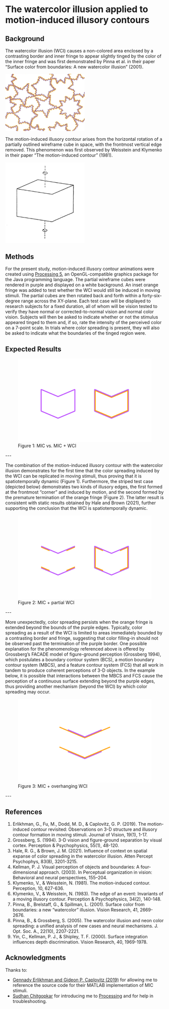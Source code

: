 # The watercolor illusion applied to motion-induced illusory contours

## Background
The watercolor illusion (WCI) causes a non-colored area enclosed by a contrasting border and inner fringe to appear slightly tinged by the color of the inner fringe and was first demonstrated by Pinna et al. in their paper “Surface color from boundaries: A new watercolor illusion” (2001).

<img src="/images/WCI.png" alt="Watercolor illusion example" style="height: auto; width: 50%;"/>

The motion-induced illusory contour arises from the horizontal rotation of a partially outlined wireframe cube in space, with the frontmost vertical edge removed. This phenomenon was first observed by Weisstein and Klymenko in their paper “The motion-induced contour” (1981).

<img src="/images/MIC.png" alt="Motion-induced illusory contour example" style="height: auto; width: 50%;"/>

## Methods
For the present study, motion-induced illusory contour animations were created using <a href="https://processing.org/" target="_blank">Processing 5</a>, an OpenGL-compatible graphics package for the Java programming language. The partial wireframe cubes were rendered in purple and displayed on a white background. An inset orange fringe was added to test whether the WCI would still be induced in moving stimuli. The partial cubes are then rotated back and forth within a forty-six-degree range across the XY-plane. Each test case will be displayed to research subjects for a fixed duration, all of whom will be vision tested to verify they have normal or corrected-to-normal vision and normal color vision. Subjects will then be asked to indicate whether or not the stimulus appeared tinged to them and, if so, rate the intensity of the perceived color on a 7-point scale. In trials where color spreading is present, they will also be asked to indicate what the boundaries of the tinged region were.

## Expected Results

<figure>
	<img src="/images/renderPlain.gif" alt="Figure 1: MIC vs. MIC + WCI" style="height: auto; width: 100%;"/>
	<figcaption>Figure 1: MIC vs. MIC + WCI</figcaption>
</figure>
---

The combination of the motion-induced illusory contour with the watercolor illusion demonstrates for the first time that the color spreading induced by the WCI can be replicated in moving stimuli, thus proving that it is spatiotemporally dynamic (Figure 1). Furthermore, the striped test case (depicted below) demonstrates two kinds of illusory edges, the first formed at the frontmost “corner” and induced by motion, and the second formed by the premature termination of the orange fringe (Figure 2). The latter result is consistent with static results obtained by Hale and Brown (2021), further supporting the conclusion that the WCI is spatiotemporally dynamic.

<figure>
	<img src="/images/renderStripes.gif" alt="Figure 2: MIC + WCI stripes" style="height: auto; width: 100%;"/>
	<figcaption>Figure 2: MIC + partial WCI</figcaption>
</figure>
---

More unexpectedly, color spreading persists when the orange fringe is extended beyond the bounds of the purple edges. Typically, color spreading as a result of the WCI is limited to areas immediately bounded by a contrasting border and fringe, suggesting that color filling-in should not be observed past the termination of the purple border. One possible explanation for the phenomenology referenced above is offered by Grossberg’s FACADE model of figure-ground perception (Grossberg 1994), which postulates a boundary contour system (BCS), a motion boundary contour system (MBCS), and a feature contour system (FCS) that all work in tandem to produce coherent perceptions of 3-D objects. In the example below, it is possible that interactions between the MBCS and FCS cause the perception of a continuous surface extending beyond the purple edges, thus providing another mechanism (beyond the WCI) by which color spreading may occur.

<figure>
	<img src="/images/renderOverhang.gif" alt="Figure 3: MIC + WCI overhang" style="height: auto; width: 100%;"/>
	<figcaption>Figure 3: MIC + overhanging WCI</figcaption>
</figure>
---

## References
1. Erlikhman, G., Fu, M., Dodd, M. D., & Caplovitz, G. P. (2019). The motion-induced contour revisited: Observations on 3-D structure and illusory contour formation in moving stimuli. Journal of Vision, 19(1), 1-17.
2. Grossberg, S. (1994). 3-D vision and figure-ground separation by visual cortex. Perception & Psychophysics, 55(1), 48-120.
3. Hale, R. G., & Brown, J. M. (2021). Influence of context on spatial expanse of color spreading in the watercolor illusion. Atten Percept Psychophys, 83(8), 3201-3215.
4. Kellman, P. J. Visual perception of objects and boundaries: A four-dimensional approach. (2003). In Perceptual organization in vision: Behavioral and neural perspectives, 155–204.
5. Klymenko, V., & Weisstein, N. (1981). The motion-induced contour. Perception, 10, 627-636.
6. Klymenko, V., & Weisstein, N. (1983). The edge of an event: Invariants of a moving illusory contour. Perception & Psychophysics, 34(2), 140-148.
7. Pinna, B., Brelstaff, G., & Spillman, L. (2001). Surface color from boundaries: a new “watercolor” illusion. Vision Research, 41, 2669-2676.
8. Pinna, B., & Grossberg, S. (2005). The watercolor illusion and neon color spreading: a unified analysis of new cases and neural mechanisms. J. Opt. Soc. A., 22(10), 2207-2221.
9. Yin, C., Kellman, P. J., & Shipley, T. F. (2000). Surface integration influences depth discrimination. Vision Research, 40, 1969-1978.

## Acknowledgments
Thanks to:
- <a href="https://jov.arvojournals.org/article.aspx?articleid=2720950" target="_blank">Gennady Erlikhman and Gideon P. Caplovitz (2019)</a> for allowing me to reference the source code for their MATLAB implementation of MIC stimuli.
- <a href="https://sudhan.dev/" target="_blank">Sudhan Chitgopkar</a> for introducing me to <a href="https://processing.org/" target="_blank">Processing</a> and for help in troubleshooting.
